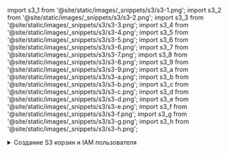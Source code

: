 import s3_1 from '@site/static/images/_snippets/s3/s3-1.png';
import s3_2 from '@site/static/images/_snippets/s3/s3-2.png';
import s3_3 from '@site/static/images/_snippets/s3/s3-3.png';
import s3_4 from '@site/static/images/_snippets/s3/s3-4.png';
import s3_5 from '@site/static/images/_snippets/s3/s3-5.png';
import s3_6 from '@site/static/images/_snippets/s3/s3-6.png';
import s3_7 from '@site/static/images/_snippets/s3/s3-7.png';
import s3_8 from '@site/static/images/_snippets/s3/s3-8.png';
import s3_9 from '@site/static/images/_snippets/s3/s3-9.png';
import s3_a from '@site/static/images/_snippets/s3/s3-a.png';
import s3_b from '@site/static/images/_snippets/s3/s3-b.png';
import s3_c from '@site/static/images/_snippets/s3/s3-c.png';
import s3_d from '@site/static/images/_snippets/s3/s3-d.png';
import s3_e from '@site/static/images/_snippets/s3/s3-e.png';
import s3_f from '@site/static/images/_snippets/s3/s3-f.png';
import s3_g from '@site/static/images/_snippets/s3/s3-g.png';
import s3_h from '@site/static/images/_snippets/s3/s3-h.png';

<details>
  <summary>Создание S3 корзин и IAM пользователя</summary>

Эта статья демонстрирует основы настройки IAM пользователя AWS, создания S3 корзины и настройки ClickHouse для использования корзины в качестве S3 диска. Вам следует работать с командой безопасности, чтобы определить использующиеся разрешения, и рассматривать их как отправную точку.

### Создание AWS IAM пользователя {#create-an-aws-iam-user}
В этой процедуре мы будем создавать учетную запись сервисного пользователя, а не пользователя для входа.
1. Войдите в консоль управления AWS IAM.

2. В разделе "пользователи" выберите **Добавить пользователей**

<img src={s3_1} alt="create_iam_user_0"/>

3. Введите имя пользователя и установите тип учетных данных на **Ключ доступа - Программный доступ** и выберите **Далее: Разрешения**

<img src={s3_2} alt="create_iam_user_1"/>

4. Не добавляйте пользователя в какие-либо группы; выберите **Далее: Теги**

<img src={s3_3} alt="create_iam_user_2"/>

5. Если вам не нужно добавлять какие-либо теги, выберите **Далее: Обзор**

<img src={s3_4} alt="create_iam_user_3"/>

6. Выберите **Создать пользователя**

    :::note
    Сообщение об ошибке, указывающее, что у пользователя нет разрешений, можно игнорировать; разрешения будут предоставлены на корзину для пользователя в следующем разделе.
    :::

<img src={s3_5} alt="create_iam_user_4"/>

7. Пользователь теперь создан; нажмите **показать** и скопируйте ключи доступа и секретные ключи.
:::note
Сохраните ключи в другом месте; это единственный раз, когда секретный ключ доступа будет доступен.
:::

<img src={s3_6} alt="create_iam_user_5"/>

8. Нажмите закрыть, затем найдите пользователя на экране пользователей.

<img src={s3_7} alt="create_iam_user_6"/>

9. Скопируйте ARN (Amazon Resource Name) и сохраните его для использования при настройке политики доступа для корзины.

<img src={s3_8} alt="create_iam_user_7"/>

### Создание S3 корзины {#create-an-s3-bucket}
1. В разделе корзины S3 выберите **Создать корзину**

<img src={s3_9} alt="create_s3_bucket_0"/>

2. Введите имя корзины, оставив остальные опции по умолчанию
:::note
Имя корзины должно быть уникальным по всему AWS, а не только в организации, иначе будет выдана ошибка.
:::
3. Оставьте `Блокировать все публичные доступы` включенным; публичный доступ не требуется.

<img src={s3_a} alt="create_s3_bucket_2"/>

4. Выберите **Создать корзину** внизу страницы

<img src={s3_b} alt="create_s3_bucket_3"/>

5. Выберите ссылку, скопируйте ARN и сохраните его для использования при настройке политики доступа для корзины.

6. После создания корзины найдите новую S3 корзину в списке корзин S3 и выберите ссылку

<img src={s3_c} alt="create_s3_bucket_4"/>

7. Выберите **Создать папку**

<img src={s3_d} alt="create_s3_bucket_5"/>

8. Введите имя папки, которое будет использоваться в качестве целевого для S3 диска ClickHouse, и выберите **Создать папку**

<img src={s3_e} alt="create_s3_bucket_6"/>

9. Папка теперь должна быть видна в списке корзины

<img src={s3_f} alt="create_s3_bucket_7"/>

10. Выберите флажок для новой папки и нажмите **Скопировать URL** Сохраните скопированный URL для использования в конфигурации хранилища ClickHouse в следующем разделе.

<img src={s3_g} alt="create_s3_bucket_8"/>

11. Выберите вкладку **Разрешения** и нажмите кнопку **Изменить** в разделе **Политика корзины**

<img src={s3_h} alt="create_s3_bucket_9"/>

12. Добавьте политику корзины, пример ниже:
```json
{
	"Version": "2012-10-17",
	"Id": "Policy123456",
	"Statement": [
		{
			"Sid": "abc123",
			"Effect": "Allow",
			"Principal": {
				"AWS": "arn:aws:iam::921234567898:user/mars-s3-user"
			},
			"Action": "s3:*",
			"Resource": [
				"arn:aws:s3:::mars-doc-test",
				"arn:aws:s3:::mars-doc-test/*"
			]
		}
	]
}
```

```response
|Параметр | Описание | Пример значения |
|----------|-------------|----------------|
|Version | Версия интерпретатора политики, оставьте как есть | 2012-10-17 |
|Sid | Идентификатор политики, заданный пользователем | abc123 |
|Effect | Разрешены или запрещены запросы пользователя | Allow |
|Principal | Учетные записи или пользователи, которым будет разрешено | arn:aws:iam::921234567898:user/mars-s3-user |
|Action | Какие операции разрешены с корзиной| s3:*|
|Resource | На каких ресурсах в корзине будут разрешены операции | "arn:aws:s3:::mars-doc-test", "arn:aws:s3:::mars-doc-test/*" |
```

:::note
Вам следует работать с вашей командой безопасности, чтобы определить разрешения, которые будут использоваться; рассмотрите эти параметры как отправную точку.
Для получения дополнительной информации о политиках и настройках обращайтесь к документации AWS:
https://docs.aws.amazon.com/AmazonS3/latest/userguide/access-policy-language-overview.html
:::

13. Сохраните конфигурацию политики.

</details>
